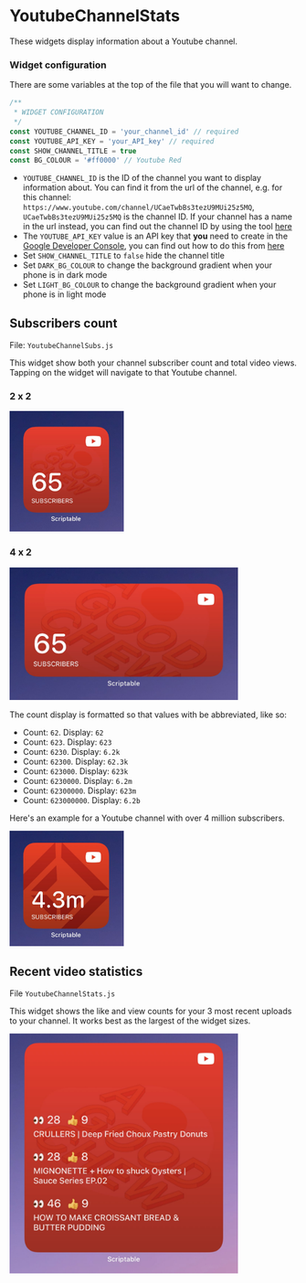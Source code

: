 # YoutubeChannelStats

These widgets display information about a Youtube channel.

### Widget configuration

There are some variables at the top of the file that you will want to change.

```js
/**
 * WIDGET CONFIGURATION
 */
const YOUTUBE_CHANNEL_ID = 'your_channel_id' // required
const YOUTUBE_API_KEY = 'your_API_key' // required
const SHOW_CHANNEL_TITLE = true
const BG_COLOUR = '#ff0000' // Youtube Red
```

- `YOUTUBE_CHANNEL_ID` is the ID of the channel you want to display information about. You can find it from the url of the channel, e.g. for this channel: `https://www.youtube.com/channel/UCaeTwbBs3tezU9MUi25z5MQ`, `UCaeTwbBs3tezU9MUi25z5MQ` is the channel ID. If your channel has a name in the url instead, you can find out the channel ID by using the tool [here](https://commentpicker.com/youtube-channel-id.php)
- The `YOUTUBE_API_KEY` value is an API key that **you** need to create in the [Google Developer Console](https://console.developers.google.com), you can find out how to do this from [here](https://developers.google.com/youtube/v3/getting-started)
- Set `SHOW_CHANNEL_TITLE` to `false` hide the channel title
- Set `DARK_BG_COLOUR` to change the background gradient when your phone is in dark mode
- Set `LIGHT_BG_COLOUR` to change the background gradient when your phone is in light mode

## Subscribers count

File: `YoutubeChannelSubs.js`

This widget show both your channel subscriber count and total video views. Tapping on the widget will navigate to that Youtube channel.

### 2 x 2

<img src="subs-small.jpg" width="200" />

### 4 x 2

<img src="subs-wide.jpg" width="400" />

The count display is formatted so that values with be abbreviated, like so:

- Count: `62`. Display: `62`
- Count: `623`. Display: `623`
- Count: `6230`. Display: `6.2k`
- Count: `62300`. Display: `62.3k`
- Count: `623000`. Display: `623k`
- Count: `6230000`. Display: `6.2m`
- Count: `62300000`. Display: `623m`
- Count: `623000000`. Display: `6.2b`

Here's an example for a Youtube channel with over 4 million subscribers.

<img src="subs-small-alt.jpg" width="200" />

## Recent video statistics

File `YoutubeChannelStats.js`

This widget shows the like and view counts for your 3 most recent uploads to your channel. It works best as the largest of the widget sizes.

<img src="stats-big.jpg" width="400" />

